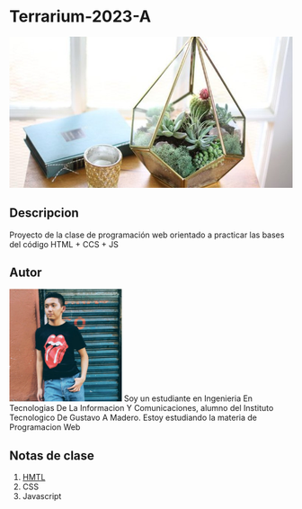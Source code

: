 # Terrarium-2023-A
![Terrarium Image](./images/terrarium_banner.jpg)
## Descripcion
Proyecto de la clase de programación web orientado 
a practicar las bases del código HTML + CCS + JS 

## Autor 

<img
    src="./images/Ale_Fresco.jpg"
    alt="Alejandro Avendaño"
    width="200"/>
Soy un estudiante en Ingenieria En Tecnologias De La Informacion Y Comunicaciones,
alumno del Instituto Tecnologico De Gustavo A Madero. Estoy estudiando la materia de Programacion Web

## Notas de clase
1. [HMTL](https://github.com/Alejandro177717/pw-terrarium-2023a/blob/main/notes/html.md)
2. CSS 
3. Javascript